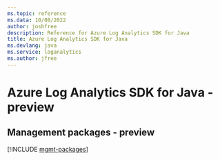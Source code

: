 ```yaml
---
ms.topic: reference
ms.data: 10/08/2022
author: joshfree
description: Reference for Azure Log Analytics SDK for Java
title: Azure Log Analytics SDK for Java
ms.devlang: java
ms.service: loganalytics
ms.author: jfree
---
```

# Azure Log Analytics SDK for Java - preview

## Management packages - preview
[!INCLUDE [mgmt-packages](log-analytics-mgmt-index.md)]